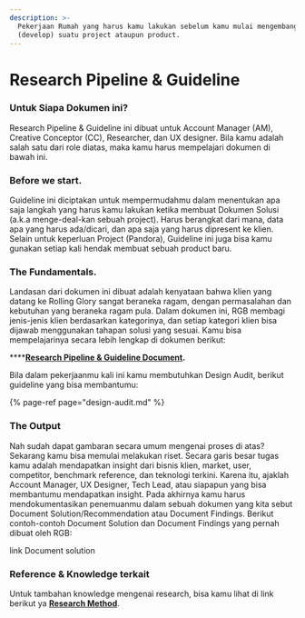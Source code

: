```yaml
---
description: >-
  Pekerjaan Rumah yang harus kamu lakukan sebelum kamu mulai mengembangkan
  (develop) suatu project ataupun product.
---
```


# Research Pipeline & Guideline

### **Untuk Siapa Dokumen ini?**

Research Pipeline & Guideline ini dibuat untuk Account Manager \(AM\), Creative Conceptor \(CC\), Researcher, dan UX designer. Bila kamu adalah salah satu dari role diatas, maka kamu harus mempelajari dokumen di bawah ini.



### **Before we start.**

Guideline ini diciptakan untuk mempermudahmu dalam menentukan apa saja langkah yang harus kamu lakukan ketika membuat Dokumen Solusi \(a.k.a menge-deal-kan sebuah project\). Harus berangkat dari mana, data apa yang harus ada/dicari, dan apa saja yang harus dipresent ke klien. Selain untuk keperluan Project \(Pandora\), Guideline ini juga bisa kamu gunakan setiap kali hendak membuat sebuah product baru.



### **The Fundamentals.**

Landasan dari dokumen ini dibuat adalah kenyataan bahwa klien yang datang ke Rolling Glory sangat beraneka ragam, dengan permasalahan dan kebutuhan yang beraneka ragam pula. Dalam dokumen ini, RGB membagi jenis-jenis klien berdasarkan kategorinya, dan setiap kategori klien bisa dijawab menggunakan tahapan solusi yang sesuai. Kamu bisa mempelajarinya secara lebih lengkap di dokumen berikut:

\*\*\*\*[**Research Pipeline & Guideline Document**](https://xd.adobe.com/view/d421d84c-15e8-422b-4adb-610c90e61942-a210/)**.**

Bila dalam pekerjaanmu kali ini kamu membutuhkan Design Audit, berikut guideline yang bisa membantumu:

{% page-ref page="design-audit.md" %}



### **The Output**

Nah sudah dapat gambaran secara umum mengenai proses di atas? Sekarang kamu bisa memulai melakukan riset. Secara garis besar tugas kamu adalah mendapatkan insight dari bisnis klien, market, user, competitor, benchmark reference, dan teknologi terkini. Karena itu, ajaklah Account Manager, UX Designer, Tech Lead, atau siapapun yang bisa membantumu mendapatkan insight. Pada akhirnya kamu harus mendokumentasikan penemuanmu dalam sebuah dokumen yang kita sebut Document Solution/Recommendation atau Document Findings. Berikut contoh-contoh Document Solution dan Document Findings yang pernah dibuat oleh RGB: 

link Document solution

### **Reference & Knowledge terkait**

Untuk tambahan knowledge mengenai research, bisa kamu lihat di link berikut ya  [**Research Method**](https://drive.google.com/drive/folders/1S_vNfjITPgNk6o7NtMWJVLkbXLNLNl63?usp=sharing).

## 

